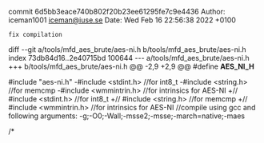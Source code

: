 commit 6d5bb3eace740b802f20b23ee61295fe7c9e4436
Author: iceman1001 <iceman@iuse.se>
Date:   Wed Feb 16 22:56:38 2022 +0100

    fix compilation

diff --git a/tools/mfd_aes_brute/aes-ni.h b/tools/mfd_aes_brute/aes-ni.h
index 73db84d16..2e40715bd 100644
--- a/tools/mfd_aes_brute/aes-ni.h
+++ b/tools/mfd_aes_brute/aes-ni.h
@@ -2,9 +2,9 @@
 #define __AES_NI_H__
 
 #include "aes-ni.h"
-#include <stdint.h>     //for int8_t
-#include <string.h>     //for memcmp
-#include <wmmintrin.h>  //for intrinsics for AES-NI
+// #include <stdint.h>     //for int8_t
+// #include <string.h>     //for memcmp
+// #include <wmmintrin.h>  //for intrinsics for AES-NI
 //compile using gcc and following arguments: -g;-O0;-Wall;-msse2;-msse;-march=native;-maes
 
 /*
